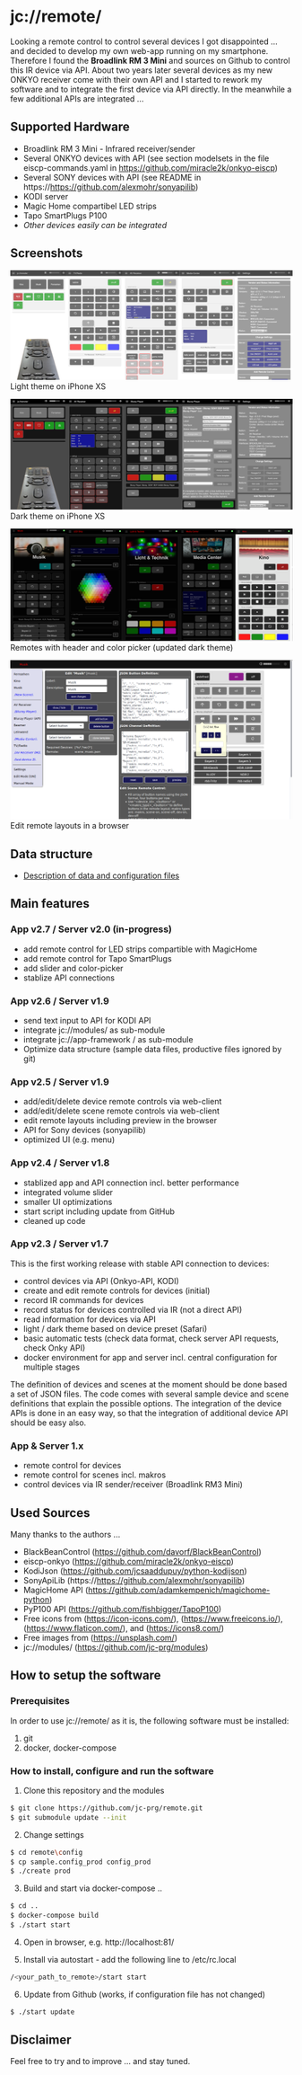 # jc://remote/

Looking a remote control to control several devices I got disappointed ... and decided to develop my own web-app running on my smartphone.
Therefore I found the **Broadlink RM 3 Mini** and sources on Github to control this IR device via API. About two years later several devices
as my new ONKYO receiver come with their own API and I started to rework my software and to integrate the first device via API directly.
In the meanwhile a few additional APIs are integrated ...

## Supported Hardware

* Broadlink RM 3 Mini - Infrared receiver/sender
* Several ONKYO devices with API (see section modelsets in the file eiscp-commands.yaml in https://github.com/miracle2k/onkyo-eiscp)
* Several SONY devices with API (see README in https://https://github.com/alexmohr/sonyapilib)
* KODI server
* Magic Home compartibel LED strips 
* Tapo SmartPlugs P100
* *Other devices easily can be integrated*

## Screenshots 

![light theme](docs/remote_standard.png)
Light theme on iPhone XS

![dark theme](docs/remote_dark.png)
Dark theme on iPhone XS

![scenes with header](docs/remote_new.png)
Remotes with header and color picker (updated dark theme)

![edit mode](docs/remote_edit.png)
Edit remote layouts in a browser

## Data structure

* [Description of data and configuration files](data/README.md)

## Main features

### App v2.7 / Server v2.0 (in-progress)

* add remote control for LED strips compartible with MagicHome
* add remote control for Tapo SmartPlugs
* add slider and color-picker
* stablize API connections

### App v2.6 / Server v1.9

* send text input to API for KODI API
* integrate jc://modules/ as sub-module
* integrate jc://app-framework / as sub-module
* Optimize data structure (sample data files, productive files ignored by git)

### App v2.5 / Server v1.9

* add/edit/delete device remote controls via web-client
* add/edit/delete scene remote controls via web-client
* edit remote layouts including preview in the browser
* API for Sony devices (sonyapilib)
* optimized UI (e.g. menu)

### App v2.4 / Server v1.8

* stablized app and API connection incl. better performance
* integrated volume slider
* smaller UI optimizations
* start script including update from GitHub
* cleaned up code

### App v2.3 / Server v1.7

This is the first working release with stable API connection to devices:

* control devices via API (Onkyo-API, KODI)
* create and edit remote controls for devices (initial)
* record IR commands for devices
* record status for devices controlled via IR (not a direct API)
* read information for devices via API
* light / dark theme based on device preset (Safari)
* basic automatic tests (check data format, check server API requests, check Onky API)
* docker environment for app and server incl. central configuration for multiple stages

The definition of devices and scenes at the moment should be done based a set of JSON files. 
The code comes with several sample device and scene definitions that explain the possible options.
The integration of the device APIs is done in an easy way, so that the integration of additional device API should be easy also.

### App & Server 1.x

* remote control for devices
* remote control for scenes incl. makros
* control devices via IR sender/receiver (Broadlink RM3 Mini)

## Used Sources

Many thanks to the authors ...
  
* BlackBeanControl (https://github.com/davorf/BlackBeanControl)
* eiscp-onkyo (https://github.com/miracle2k/onkyo-eiscp)
* KodiJson (https://github.com/jcsaaddupuy/python-kodijson)
* SonyApiLib (https://https://github.com/alexmohr/sonyapilib)
* MagicHome API (https://github.com/adamkempenich/magichome-python)
* PyP100 API (https://github.com/fishbigger/TapoP100)
* Free icons from (https://icon-icons.com/), (https://www.freeicons.io/), (https://www.flaticon.com/), and (https://icons8.com/)
* Free images from (https://unsplash.com/)
* jc://modules/ (https://github.com/jc-prg/modules)


## How to setup the software

### Prerequisites

In order to use jc://remote/ as it is, the following software must be installed:

1. git
2. docker, docker-compose


### How to install, configure and run the software

1. Clone this repository and the modules

```bash
$ git clone https://github.com/jc-prg/remote.git
$ git submodule update --init
```

2. Change settings

```bash
$ cd remote\config
$ cp sample.config_prod config_prod
$ ./create prod
```

3. Build and start via docker-compose ..

```bash
$ cd ..
$ docker-compose build
$ ./start start
```

4. Open in browser, e.g. http://localhost:81/

5. Install via autostart - add the following line to /etc/rc.local

```bash
/<your_path_to_remote>/start start
```

6. Update from Github (works, if configuration file has not changed)

```bash
$ ./start update
```

## Disclaimer

Feel free to try and to improve ... and stay tuned.

